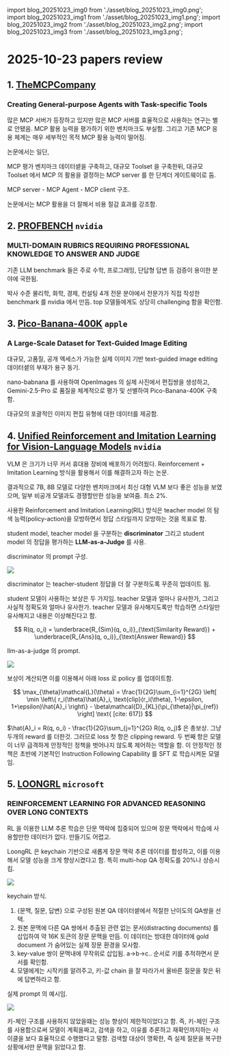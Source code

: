 import blog_20251023_img0 from './asset/blog_20251023_img0.png';
import blog_20251023_img1 from './asset/blog_20251023_img1.png';
import blog_20251023_img2 from './asset/blog_20251023_img2.png';
import blog_20251023_img3 from './asset/blog_20251023_img3.png';

# 2025-10-23 papers review

## 1. [TheMCPCompany](https://huggingface.co/papers/2510.19286)
### Creating General-purpose Agents with Task-specific Tools

많은 MCP 서버가 등장하고 있지만 많은 MCP 서버를 효율적으로 사용하는 연구는 별로 안됐음. MCP 활용 능력을 평가하기 위한 벤치마크도 부실함. 그리고 기존 MCP 응용 체계는 매우 세부적인 목적 MCP 활용 능력이 떨어짐.

논문에서는 일단,

MCP 평가 벤치마크 데이터셑을 구축하고,
대규모 Toolset 을 구축한뒤,
대규모 Toolset 에서 MCP 의 활용을 결정하는 MCP server 를 한 단계더 게이트웨이로 둠.

MCP server - MCP Agent - MCP client 구조.

논문에서는 MCP 활용을 더 잘해서 비용 절감 효과를 강조함.


## 2. [PROFBENCH](https://arxiv.org/pdf/2510.18941) `nvidia`
### MULTI-DOMAIN RUBRICS REQUIRING PROFESSIONAL KNOWLEDGE TO ANSWER AND JUDGE

기존 LLM benchmark 들은 주로 수학, 프로그래밍, 단답형 답변 등 검증이 용이한 분야에 국한됨.


박사 수준 물리학, 화학, 경제, 컨설팅 4개 전문 분야에서 전문가가 직접 작성한 benchmark 를 nvidia 에서 만듬. top 모델들에게도 상당히 challenging 함을 확인함.

## 3. [Pico-Banana-400K](https://arxiv.org/pdf/2510.19808) `apple`
### A Large-Scale Dataset for Text-Guided Image Editing

대규모, 고품질, 공개 엑세스가 가능한 실제 이미지 기반 text-guided image editing 데이터셑의 부재가 용구 동기.

nano-babnana 를 사용하여 OpenImages 의 실제 사진에서 편집쌍을 생성하고, Gemini-2.5-Pro 로 품질을 체계적으로 평가 및 선별하여 Pico-Banana-400K 구축함.

대규모의 포괄적인 이미지 편집 유형에 대한 데이터를 제공함.

## 4. [Unified Reinforcement and Imitation Learning for Vision-Language Models](https://arxiv.org/pdf/2510.19307) `nvidia`

VLM 은 크기가 너무 커서 휴대용 장비에 배포하기 어려웠다. Reinforcement + Imitation Learning 방식을 활용해서 이를 해결하고자 하는 논문.

결과적으로 7B, 8B 모델로 다양한 벤치마크에서 최신 대형 VLM 보다 좋은 성능을 보였으며, 일부 비공개 모델과도 경쟁할만한 성능을 보여줌. 최소 2%.

사용한 Reinforcement and Imitation Learning(RIL) 방식은 teacher model 의 탐색 능력(policy-action)을 모방하면서 정답 스타일까지 모방하는 것을 목표로 함.

student model, teacher model 을 구분하는 **discriminator** 그리고 student model 의 정답을 평가하는 **LLM-as-a-Judge** 를 사용.

discriminator 의 prompt 구성.

<div style={{textAlign: 'center'}}>
 <img src={blog_20251023_img0} style={{width: 500}} />
</div>

discriminator 는 teacher-student 정답을 더 잘 구분하도록 꾸준히 업데이트 됨.

student 모델이 사용하는 보상은 두 가지임. teacher 모델과 얼마나 유사한가, 그리고 사실적 정확도와 얼마나 유사한가. teacher 모델과 유사해지도록만 학습하면 스타일만 유사해지고 내용은 이상해진다고 함.

$$
R(q, o_i) = \underbrace{R_{Sim}(q, o_i)}_{\text{Similarity Reward}} + \underbrace{R_{Ans}(q, o_i)}_{\text{Answer Reward}}
$$

llm-as-a-judge 의 prompt.

<div style={{textAlign: 'center'}}>
 <img src={blog_20251023_img1} style={{width: 500}} />
</div>

보상이 계산되면 이를 이용해서 아래 loss 로 policy 를 업데이트함.

$$
\max_{\theta}\mathcal{L}(\theta) = \frac{1}{2G}\sum_{i=1}^{2G} \left[ \min \left\{ r_i(\theta)\hat{A}_i, \text{clip}(r_i(\theta), 1-\epsilon, 1+\epsilon)\hat{A}_i \right\} - \beta\mathcal{D}_{KL}(\pi_{\theta}|\pi_{ref}) \right] \text{ [cite: 617]}
$$

$\hat{A}_i = R(q, o_i) - \frac{1}{2G}\sum_{j=1}^{2G} R(q, o_j)$ 은 총보상. 그냥 두개의 reward 를 더한것. 그러므로 loss 첫 항은 clipping reward. 두 번째 항은 모델이 너무 급격하게 안정적인 정책을 벗어나지 않도록 제어하는 역할을 함. 이 안정적인 정책은 초반에 기본적인 Instruction Following Capability 를 SFT 로 학습시켜둔 모델임.


## 5. [LOONGRL](https://arxiv.org/pdf/2510.19363) `microsoft`
### REINFORCEMENT LEARNING FOR ADVANCED REASONING OVER LONG CONTEXTS

RL 을 이용한 LLM 추론 학습은 단문 맥락에 집중되어 있으며 장문 맥락에서 학습에 사용할만한 데이터가 없다. 만들기도 어렵고.

LoongRL 은 keychain 기반으로 새롭게 장문 맥락 추론 데이터를 합성하고, 이를 이용해서 모델 성능을 크게 향상시켰다고 함. 특히 multi-hop QA 정확도를 20%나 상승시킴.

<div style={{textAlign: 'center'}}>
 <img src={blog_20251023_img2} style={{width: 500}} />
</div>

keychain 방식.

1. {문맥, 질문, 답변} 으로 구성된 원본 QA 데이터셑에서 적절한 난이도의 QA쌍을 선택.
2. 원본 문맥에 다른 QA 쌍에서 추출된 관련 없는 문서(distracting documents) 를 삽입하여 약 16K 토큰의 장문 문맥을 만듬. 이 데이터는 방대한 데이터에 gold document 가 숨어있는 실제 장문 환경을 모사함.
3. key-value 쌍이 문맥내에 무작위로 삽입됨. a->b->c.. 순서로 키를 추적하면서 문서를 확인함.
4. 모델에게는 시작키를 알려주고, 키-값 chain 을 잘 따라가서 올바른 질문을 찾은 뒤에 답변하라고 함.

실제 prompt 의 예시임.

<div style={{textAlign: 'center'}}>
 <img src={blog_20251023_img3} style={{width: 500}} />
</div>

키-체인 구조를 사용하지 않았을떄는 성능 향상이 제한적이었다고 함. 즉, 키-체인 구조를 사용함으로써 모델이 계획을짜고, 검색을 하고, 이유를 추론하고 재확인까지하는 사이클을 보다 효율적으로 수행했다고 말함. 검색할 대상이 명확한, 즉 실제 질문을 복구한 상황에서만 문맥을 읽었다고 함. 